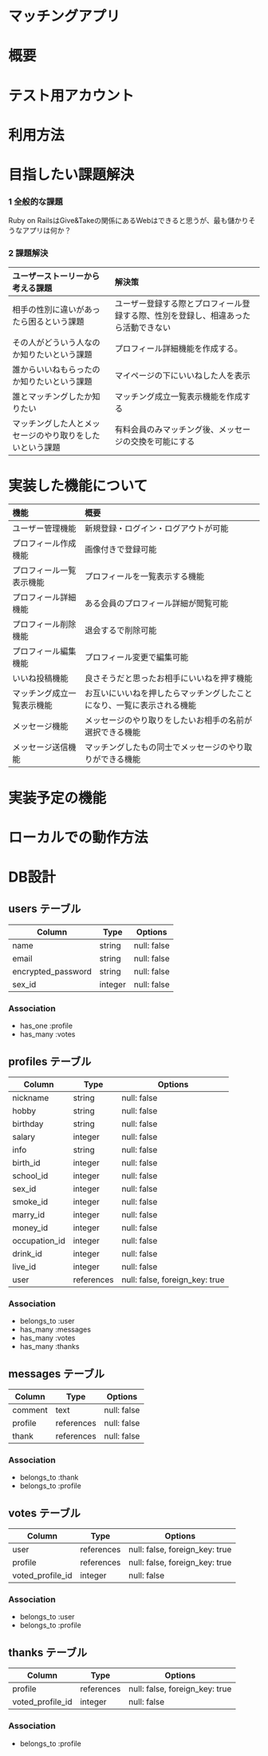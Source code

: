 # マッチングアプリ


# 概要


# テスト用アカウント


# 利用方法


# 目指したい課題解決

### 1 全般的な課題
  Ruby on RailsはGive&Takeの関係にあるWebはできると思うが、最も儲かりそうなアプリは何か？

### 2 課題解決
|ユーザーストーリーから考える課題|解決策|
|:---|:---|
|相手の性別に違いがあったら困るという課題|ユーザー登録する際とプロフィール登録する際、性別を登録し、相違あったら活動できない|
|その人がどういう人なのか知りたいという課題|プロフィール詳細機能を作成する。|
|誰からいいねもらったのか知りたいという課題|マイページの下にいいねした人を表示|
|誰とマッチングしたか知りたい|マッチング成立一覧表示機能を作成する|
|マッチングした人とメッセージのやり取りをしたいという課題|有料会員のみマッチング後、メッセージの交換を可能にする|

# 実装した機能について

|機能|概要|
|:---|:---|
|ユーザー管理機能|新規登録・ログイン・ログアウトが可能|
|プロフィール作成機能|画像付きで登録可能|
|プロフィール一覧表示機能|プロフィールを一覧表示する機能|
|プロフィール詳細機能|ある会員のプロフィール詳細が閲覧可能|
|プロフィール削除機能|退会するで削除可能|
|プロフィール編集機能|プロフィール変更で編集可能|
|いいね投稿機能|良さそうだと思ったお相手にいいねを押す機能|
|マッチング成立一覧表示機能|お互いにいいねを押したらマッチングしたことになり、一覧に表示される機能|
|メッセージ機能|メッセージのやり取りをしたいお相手の名前が選択できる機能|
|メッセージ送信機能|マッチングしたもの同士でメッセージのやり取りができる機能|

# 実装予定の機能


# ローカルでの動作方法


# DB設計

## users テーブル

| Column             | Type     | Options     |
| ----------------   | -------- | ----------- |
| name               | string   | null: false |
| email              | string   | null: false |
| encrypted_password | string   | null: false |
| sex_id             | integer  | null: false |

### Association
- has_one  :profile
- has_many :votes

## profiles テーブル

| Column                 | Type       | Options                        |
| ---------------------- | ---------- | ------------------------------ |
| nickname               | string     | null: false                    |
| hobby                  | string     | null: false                    |
| birthday               | string     | null: false                    |
| salary                 | integer    | null: false                    |
| info                   | string     | null: false                    |
| birth_id               | integer    | null: false                    |
| school_id              | integer    | null: false                    |
| sex_id                 | integer    | null: false                    |
| smoke_id               | integer    | null: false                    |
| marry_id               | integer    | null: false                    |
| money_id               | integer    | null: false                    |
| occupation_id          | integer    | null: false                    |
| drink_id               | integer    | null: false                    |
| live_id                | integer    | null: false                    |
| user                   | references | null: false, foreign_key: true |

### Association

- belongs_to :user
- has_many   :messages
- has_many   :votes
- has_many   :thanks

## messages テーブル

| Column                 | Type       | Options                        |
| ---------------------- | ---------- | ------------------------------ |
| comment                | text       | null: false                    |
| profile                | references | null: false                    |
| thank                  | references | null: false                    |

### Association

- belongs_to :thank
- belongs_to :profile

## votes テーブル

| Column                 | Type       | Options                        |
| ---------------------- | ---------- | ------------------------------ |
| user                   | references | null: false, foreign_key: true |
| profile                | references | null: false, foreign_key: true |
| voted_profile_id       | integer    | null: false                    |

### Association

- belongs_to :user
- belongs_to :profile

## thanks テーブル

| Column                 | Type       | Options                        |
| ---------------------- | ---------- | ------------------------------ |
| profile                | references | null: false, foreign_key: true |
| voted_profile_id       | integer    | null: false                    |

### Association

- belongs_to :profile